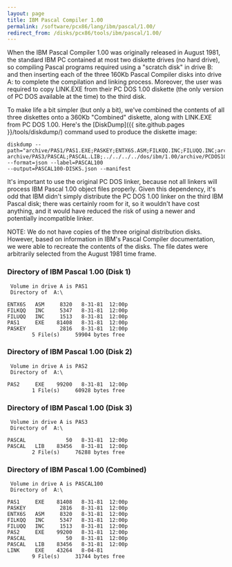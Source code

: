 ```yaml
---
layout: page
title: IBM Pascal Compiler 1.00
permalink: /software/pcx86/lang/ibm/pascal/1.00/
redirect_from: /disks/pcx86/tools/ibm/pascal/1.00/
---
```


When the IBM Pascal Compiler 1.00 was originally released in August 1981, the standard IBM PC contained at most
two diskette drives (no hard drive), so compiling Pascal programs required using a "scratch disk" in drive B:
and then inserting each of the three 160Kb Pascal Compiler disks into drive A: to complete the compilation and
linking process.  Moreover, the user was required to copy LINK.EXE from their PC DOS 1.00 diskette (the only version
of PC DOS available at the time) to the third disk.

To make life a bit simpler (but only a bit), we've combined the contents of all three diskettes onto a 360Kb "Combined"
diskette, along with LINK.EXE from PC DOS 1.00.  Here's the [DiskDump]({{ site.github.pages }}/tools/diskdump/) command used to produce the
diskette image:

	diskdump --path="archive/PAS1/PAS1.EXE;PASKEY;ENTX6S.ASM;FILKQQ.INC;FILUQQ.INC;archive/PAS2/PAS2.EXE;
	archive/PAS3/PASCAL;PASCAL.LIB;../../../../dos/ibm/1.00/archive/PCDOS100/LINK.EXE" --format=json --label=PASCAL100
	--output=PASCAL100-DISKS.json --manifest 

It's important to use the original PC DOS linker, because not all linkers will process IBM Pascal 1.00 object files
properly.  Given this dependency, it's odd that IBM didn't simply distribute the PC DOS 1.00 linker on the third IBM
Pascal disk; there was certainly room for it, so it wouldn't have cost anything, and it would have reduced the risk
of using a newer and potentially incompatible linker.

NOTE: We do not have copies of the three original distribution disks.  However, based on information in IBM's Pascal
Compiler documentation, we were able to recreate the contents of the disks.  The file dates were arbitrarily selected
from the August 1981 time frame.

### Directory of IBM Pascal 1.00 (Disk 1)

	 Volume in drive A is PAS1       
	 Directory of  A:\

	ENTX6S   ASM     8320   8-31-81  12:00p
	FILKQQ   INC     5347   8-31-81  12:00p
	FILUQQ   INC     1513   8-31-81  12:00p
	PAS1     EXE    81408   8-31-81  12:00p
	PASKEY           2816   8-31-81  12:00p
	        5 File(s)     59904 bytes free

### Directory of IBM Pascal 1.00 (Disk 2)

	 Volume in drive A is PAS2       
	 Directory of  A:\

	PAS2     EXE    99200   8-31-81  12:00p
	        1 File(s)     60928 bytes free

### Directory of IBM Pascal 1.00 (Disk 3)

	 Volume in drive A is PAS3       
	 Directory of  A:\

	PASCAL             50   8-31-81  12:00p
	PASCAL   LIB    83456   8-31-81  12:00p
	        2 File(s)     76288 bytes free

### Directory of IBM Pascal 1.00 (Combined)

	 Volume in drive A is PASCAL100  
	 Directory of  A:\

	PAS1     EXE    81408   8-31-81  12:00p
	PASKEY           2816   8-31-81  12:00p
	ENTX6S   ASM     8320   8-31-81  12:00p
	FILKQQ   INC     5347   8-31-81  12:00p
	FILUQQ   INC     1513   8-31-81  12:00p
	PAS2     EXE    99200   8-31-81  12:00p
	PASCAL             50   8-31-81  12:00p
	PASCAL   LIB    83456   8-31-81  12:00p
	LINK     EXE    43264   8-04-81
	        9 File(s)     31744 bytes free
